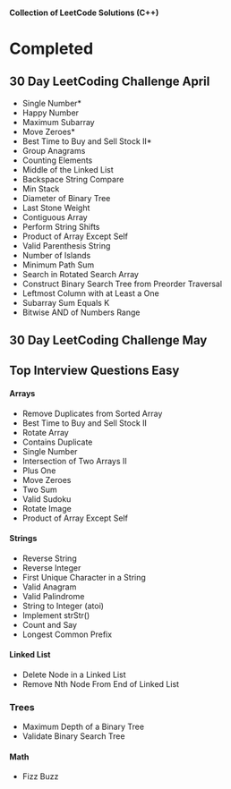 #### Collection of LeetCode Solutions (C++)

# Completed

## 30 Day LeetCoding Challenge April
- Single Number*
- Happy Number
- Maximum Subarray
- Move Zeroes*
- Best Time to Buy and Sell Stock II*
- Group Anagrams
- Counting Elements
- Middle of the Linked List
- Backspace String Compare
- Min Stack
- Diameter of Binary Tree
- Last Stone Weight
- Contiguous Array
- Perform String Shifts
- Product of Array Except Self
- Valid Parenthesis String
- Number of Islands
- Minimum Path Sum
- Search in Rotated Search Array
- Construct Binary Search Tree from Preorder Traversal
- Leftmost Column with at Least a One
- Subarray Sum Equals K
- Bitwise AND of Numbers Range

## 30 Day LeetCoding Challenge May 

## Top Interview Questions Easy
#### Arrays
- Remove Duplicates from Sorted Array
- Best Time to Buy and Sell Stock II
- Rotate Array
- Contains Duplicate
- Single Number
- Intersection of Two Arrays II
- Plus One
- Move Zeroes
- Two Sum
- Valid Sudoku
- Rotate Image
- Product of Array Except Self

#### Strings
- Reverse String
- Reverse Integer
- First Unique Character in a String
- Valid Anagram
- Valid Palindrome
- String to Integer (atoi)
- Implement strStr()
- Count and Say
- Longest Common Prefix

#### Linked List
- Delete Node in a Linked List
- Remove Nth Node From End of Linked List

### Trees
- Maximum Depth of a Binary Tree
- Validate Binary Search Tree

#### Math
- Fizz Buzz
